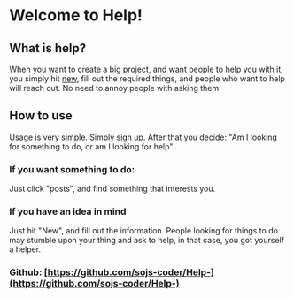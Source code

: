 # Welcome to Help!

## What is help?
When you want to create a big project, and want people to help you with it, you simply hit [new](https://help.sojs.repl.co/new), fill out the required things, and people who want to help will reach out. No need to annoy people with asking them.

## How to use
Usage is very simple. Simply [sign up](https://help.sojs.repl.co/signup).
After that you decide: "Am I looking for something to do, or am I looking for help".
### If you want something to do:
Just click "posts", and find something that interests you. 
### If you have an idea in mind
Just hit "New", and fill out the information. People looking for things to do may stumble upon your thing and ask to help, in that case, you got yourself a helper.

### Github: [https://github.com/sojs-coder/Help-](https://github.com/sojs-coder/Help-)